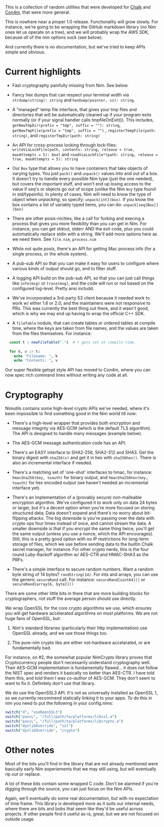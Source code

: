 This is a collection of random utilities that were developed for
[Chalk](https://github.com/crashappsec/chalk) and
[Con4m](https://github.com/crashappsec/con4m), that were more general.

This is nowhere near a proper 1.0 release. Functionality will grow
slowly. For instance, we're going to be wrapping the GitHub markdown
library (no Nim ones let us operate on a tree), and we will probably
wrap the AWS SDK, because *all* of the nim options suck (see below).

And currently there is *no* documentation, but we've tried to keep
APIs simple and obvious.

# Current highlights

- Fast cryptography painfully missing from Nim. See below.

- Fancy hex dumps that can respect your terminal width via
  `strdump(string): string` and `hexDump(pointer, sz): string`.

- A "managed" temp file interface, that gives your tmp files and
  directories that will be automatically cleaned up if your program
  exits normally (or if your signal handler calls
  tmpfileOnExit()). This includes, `getNewTmpDir(prefix = "tmp",
  suffix = ""): string`, `getNewTmpFile(prefix = "tmp", suffix = "")`
  , `registerTempFile(path: string)`, and `registerTmpDir(path:
  string)`
  
- An API for cross-process locking through lock-files:
  `writeViaLockFile(path, contents: string, release = true, maxAttempts = 5):
  bool` and `readViaLockFile*(path: string, release = true, maxAttempts
  = 5): string`

- Our `Box` type that allows you to have containers that take objects
  of varying types.  You just `pack()` and `unpack()` values into and
  out of a box. It doesn't try to handle every possible Nim type (just
  the one needed), but covers the important stuff, and won't end up
  losing access to the value if seq's or objects go out of scope
  (unlike the Nim `Any` type found in std/typeinfo). In plenty of
  cases, Nim will need to know the type of object when *unpacking*, so
  specify: `unpack[int](box)`.  If you know the box contains a list of
  variably typed items, you can do: `unpack[seq[Box]](box)`

- There are other posix-nicities, like a call for forking and execing
  a process that gives you more flexibility than you can get in
  Nim. For instance, you can get stdout, stderr AND the exit code,
  plus you could automatically replace stdin with a string.  We'll add
  more options here as we need them. See `file.nim`, `process.nim`

- While not quite posix, there's an API for getting Mac process info
  (for a single process, or the whole system).

- A pub-sub API so that you can make it easy for users to configure
  where various kinds of output should go, and to filter stuff.

- A logging API build on the pub-sub API, so that you can just call
  things like `info(msg)` or `trace(msg)`, and the code will run or
  not based on the configured log-level. Pretty ansi includd.

- We've incorporated a 3rd-party S3 client because it needed work to
  work w/ either 1.6 or 2.0, and the maintainers were not responsive
  to PRs. This was currently the best thing out there, and it wasn't
  good, which is why we may end up having to wrap the official C++
  SDK.

- A `fileTable` nodule, that can create tables or ordered tables at
  compile time, where the keys are taken from file names, and the
  values are taken from the files themselves.  For instance:

```nim
  const t = newFileTable(".")  # t gets set at compile time.
  
  for k, v in t:
    echo "Filename: ", k
    echo "Contents: ", v
```    

Our super flexible getopt style API has moved to Con4m, where you can
now spec rich command lines without writing any code at all.

# Cryptography

Nimutils contains some high-level crypto APIs we've needed, where it's
been impossible to find something good in the Nim world till now:

- There's a high-level wrapper that provides both encryption and
  message integrity via AES-GCM (which is the default TLS
  algorithm). The API is designed to handle many messages (example
  below).
  
- The AES-GCM message authentication code has an API.

- There's an EASY interface to SHA2-256, SHA2-512 and SHA3. Get the
  binary digest with `sha256(x)` and get it in hex with
  `sha256hex()`. There is also an incremental interface if needed.

- There's a matching set of 'one-shot' interfaces to hmac, for
  instance: `hmacSha256(key, toauth)` for binary output, and
  `hmacSha256hex(key, toauth)` for hex encoded output (we haven't
  needed an incremental interface yet).

- There's an implementation of a (provably secure) non-malleable
  encryption algorithm. We've configured it to work only on data 24
  bytes or larger, but it's a decent option when you're more focused
  on storing structured data; Data doesn't expand and there's no worry
  about bit-flipping attacks. The big downside is you're passing over
  the data with crypto ops four times instead of once, and cannot
  stream the data. A smaller downside is that if you encrypt the same
  thing twice, you'll get the same output (unless you use a nonce,
  which the API encourages). Still, this is a pretty good option with
  no IP restrictions for long-term storage of files, which we use
  before sending data to the builtin Chalk secret manager, for
  instance.  For other crypto nerds, this is the four round
  Luby-Rackoff algorithm w/ AES-CTR and HMAC-SHA3 as the PRFs.

- There's a simple interface to secure random numbers. Want a random
  byte string of 14 bytes? `randString(14)`. For ints and arrays, you
  can use the generic `secureRand` call.  For instance:
  `secureRand[uint64]()` or `secureRand[array[6, byte]]()`

There are some other little bits in there that are more building
blocks for cryptographers, not stuff the average person should use
directly.

We wrap OpenSSL for the core crypto algorithms we use,
which ensures you will get hardware accelerated algorithms on most
platforms. We are not huge fans of OpenSSL, but:

1. Nim's standard libraries (particularly their http implementation)
   use OpenSSL already, and we use those things too.

2. The pure-nim crypto libs are either not-hardware accelarated, or
   are fundamentally bad.

For instance, on #2, the somewhat popular NimCrypto library proves
that Cryptocurrency people don't necessarily understand cryptography
well.  Their AES-GCM implementation is fundamentally flawed... it does
not follow the NIST spec and renders it basically no better than
AES-CTR. I have told them this, and told them I was *co-author* of
AES-GCM. They don't seem to want to fix it.  Definitely don't use that
library.

We do use the OpenSSL3 API. It's not as universally installed as
OpenSSL 1, so we currently recommend statically linking it to your
apps. To do this in nim you need to put the following in your
config.nims:

```nim
switch("d", "useOpenSSL3")
switch("passL", "/full/path/to/platforms/libssl.a")
switch("passL", "/full/path/to/platforms/libcrypto.a")
switch("dynlibOverride", "ssl")
switch("dynlibOverride", "crypto")
```

# Other notes

Most of the bits you'll find in the library that are not already
mentioned were basically early Nim experiements that we may still
using, but will eventually rip out or replace.

A lot of these bits contain some wrapped C code. Don't be alarmed if
you're digging through the source, you can just focus on the Nim APIs.

Again, we'll eventually do some real documentation, but with no
expectation of time frame. This library is developed more as it suits
our internal needs, where there are bits and bobs that seem like
they'd be useful across projects. If other people find it useful
as-is, great, but we are not focused on outside usage.
